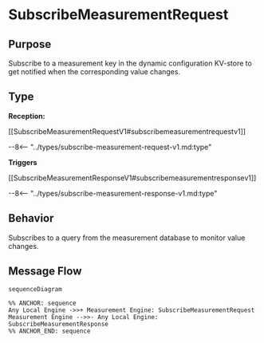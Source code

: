 <div class="message">

# SubscribeMeasurementRequest

## Purpose

<!-- --8<-- [start:purpose] -->
Subscribe to a measurement key in the dynamic configuration KV-store to get notified when the corresponding value changes.
<!-- --8<-- [end:purpose] -->

## Type

<!-- --8<-- [start:type] -->
**Reception:**

[[SubscribeMeasurementRequestV1#subscribemeasurementrequestv1]]

--8<-- "../types/subscribe-measurement-request-v1.md:type"

**Triggers**

[[SubscribeMeasurementResponseV1#subscribemeasurementresponsev1]]

--8<-- "../types/subscribe-measurement-response-v1.md:type"

<!-- --8<-- [end:type] -->

## Behavior

<!-- --8<-- [start:behavior] -->
Subscribes to a query from the measurement database to monitor value changes.
<!-- --8<-- [end:behavior] -->


## Message Flow

<!-- --8<-- [start:messages] -->
```mermaid
sequenceDiagram

%% ANCHOR: sequence
Any Local Engine ->>+ Measurement Engine: SubscribeMeasurementRequest
Measurement Engine -->>- Any Local Engine: SubscribeMeasurementResponse
%% ANCHOR_END: sequence
```

<!-- --8<-- [end:messages] -->

</div>